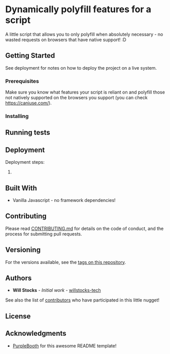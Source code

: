 # Dynamically polyfill features for a script

A little script that allows you to only polyfill when absolutely necessary - no wasted requests on browsers that have native support! :D

## Getting Started

See deployment for notes on how to deploy the project on a live system.

### Prerequisites

Make sure you know what features your script is reliant on and polyfill those not natively supported on the browsers you support (you can check https://caniuse.com/).

### Installing


## Running tests


## Deployment

Deployment steps:

1.

## Built With

* Vanilla Javascript - no framework dependencies!

## Contributing

Please read [CONTRIBUTING.md](https://gist.github.com/PurpleBooth/b24679402957c63ec426) for details on the code of conduct, and the process for submitting pull requests.

## Versioning

For the versions available, see the [tags on this repository](https://github.com/willstocks-tech/dynamically-polyfill-features-for-a-script/tags). 

## Authors

* **Will Stocks** - *Initial work* - [willstocks-tech](https://github.com/willstocks-tech)

See also the list of [contributors](https://github.com/willstocks-tech/dynamically-polyfill-features-for-a-script/contributors) who have participated in this little nugget!

## License


## Acknowledgments

* [PurpleBooth](https://gist.github.com/PurpleBooth) for this awesome README template!

